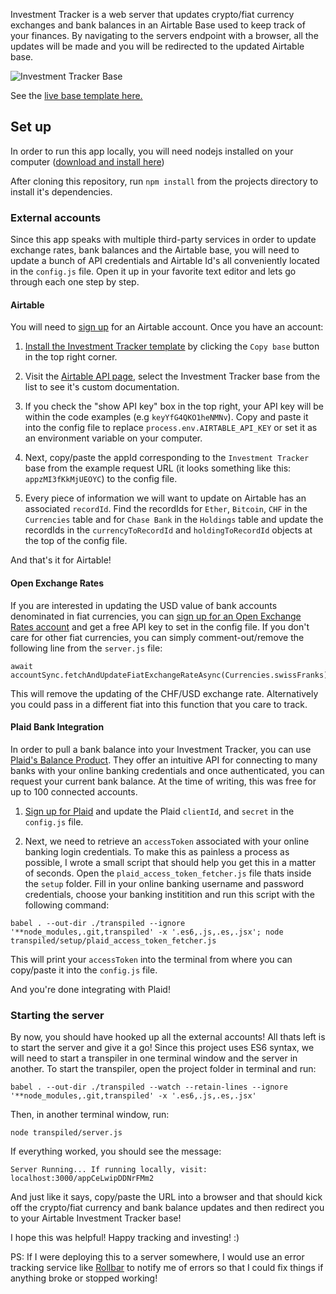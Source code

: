 Investment Tracker is a web server that updates crypto/fiat currency exchanges and bank balances in an Airtable Base used to keep track of your finances. By navigating to the servers endpoint with a browser, all the updates will be made and you will be redirected to the updated Airtable base.

![Investment Tracker Base](https://cloud.githubusercontent.com/assets/2151492/15804151/341e3c32-2ab4-11e6-8c17-15b906048caa.png)

See the [live base template here.](https://airtable.com/shrA09QDhlYHBPMB3)

## Set up

In order to run this app locally, you will need nodejs installed on your computer ([download and install here](https://nodejs.org/en/download/))

After cloning this repository, run `npm install` from the projects directory to install it's dependencies.

### External accounts

Since this app speaks with multiple third-party services in order to update exchange rates, bank balances and the Airtable base, you will need to update a bunch of API credentials and Airtable Id's all conveniently located in the `config.js` file. Open it up in your favorite text editor and lets go through each one step by step.

#### Airtable

You will need to [sign up](https://airtable.com/) for an Airtable account. Once you have an account:

1. [Install the Investment Tracker template](https://airtable.com/shrA09QDhlYHBPMB3) by clicking the `Copy base` button in the top right corner.

2. Visit the [Airtable API page](https://airtable.com/api), select the Investment Tracker base from the list to see it's custom documentation.

3. If you check the "show API key" box in the top right, your API key will be within the code examples (e.g `keyYfG4QKO1heNMNv`). Copy and paste it into the config file to replace `process.env.AIRTABLE_API_KEY` or set it as an environment variable on your computer.

4. Next, copy/paste the appId corresponding to the `Investment Tracker` base from the example request URL (it looks something like this: `appzMI3fKkMjUEOYC`) to the config file.

5. Every piece of information we will want to update on Airtable has an associated `recordId`. Find the recordIds for `Ether`, `Bitcoin`, `CHF` in the `Currencies` table and for `Chase Bank` in the `Holdings` table and update the recordIds in the `currencyToRecordId` and `holdingToRecordId` objects at the top of the config file.

And that's it for Airtable!

#### Open Exchange Rates

If you are interested in updating the USD value of bank accounts denominated in fiat currencies, you can [sign up for an Open Exchange Rates account](https://openexchangerates.org/) and get a free API key to set in the config file. If you don't care for other fiat currencies, you can simply comment-out/remove the following line from the `server.js` file:

```
await accountSync.fetchAndUpdateFiatExchangeRateAsync(Currencies.swissFranks);
```

This will remove the updating of the CHF/USD exchange rate. Alternatively you could pass in a different fiat into this function that you care to track.

#### Plaid Bank Integration

In order to pull a bank balance into your Investment Tracker, you can use [Plaid's Balance Product](https://plaid.com/products/balance/). They offer an intuitive API for connecting to many banks with your online banking credentials and once authenticated, you can request your current bank balance. At the time of writing, this was free for up to 100 connected accounts.

1. [Sign up for Plaid](https://dashboard.plaid.com/signup/) and update the Plaid `clientId`, and `secret` in the `config.js` file.

2. Next, we need to retrieve an `accessToken` associated with your online banking login credentials. To make this as painless a process as possible, I wrote a small script that should help you get this in a matter of seconds. Open the `plaid_access_token_fetcher.js` file thats inside the `setup` folder. Fill in your online banking username and password credentials, choose your banking institition and run this script with the following command:

```
babel . --out-dir ./transpiled --ignore '**node_modules,.git,transpiled' -x '.es6,.js,.es,.jsx'; node transpiled/setup/plaid_access_token_fetcher.js
```

This will print your `accessToken` into the terminal from where you can copy/paste it into the `config.js` file.

And you're done integrating with Plaid!

### Starting the server

By now, you should have hooked up all the external accounts! All thats left is to start the server and give it a go! Since this project uses ES6 syntax, we will need to start a transpiler in one terminal window and the server in another. To start the transpiler, open the project folder in terminal and run:

```
babel . --out-dir ./transpiled --watch --retain-lines --ignore '**node_modules,.git,transpiled' -x '.es6,.js,.es,.jsx'
```

Then, in another terminal window, run:

```
node transpiled/server.js
```

If everything worked, you should see the message:

```
Server Running... If running locally, visit: localhost:3000/appCeLwipDDNrFMm2
```

And just like it says, copy/paste the URL into a browser and that should kick off the crypto/fiat currency and bank balance updates and then redirect you to your Airtable Investment Tracker base!

I hope this was helpful! Happy tracking and investing! :)

PS: If I were deploying this to a server somewhere, I would use an error tracking service like [Rollbar](https://rollbar.com/) to notify me of errors so that I could fix things if anything broke or stopped working!
